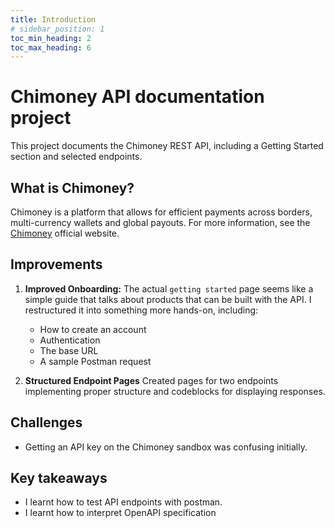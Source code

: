 ```yaml
---
title: Introduction
# sidebar_position: 1
toc_min_heading: 2
toc_max_heading: 6
---
```

# Chimoney API documentation project
This project documents the Chimoney REST API, including a Getting Started section and selected endpoints.

## What is Chimoney?
Chimoney is a platform that allows for efficient payments across borders, multi-currency wallets and global payouts. For more information, see the [Chimoney](https://chimoney.io) official website.



## Improvements 
1. **Improved Onboarding:** The actual ```getting started``` page seems like a simple guide that talks about products that can be built with the API. I restructured it into something more hands-on, including:
    - How to create an account
    - Authentication
    - The base URL
    - A sample Postman request

2. **Structured Endpoint Pages** Created pages for two endpoints implementing proper structure and codeblocks for displaying responses. 


## Challenges
- Getting an API key on the Chimoney sandbox was confusing initially.


## Key takeaways
- I learnt how to test API endpoints with postman. 
- I learnt how to interpret OpenAPI specification

